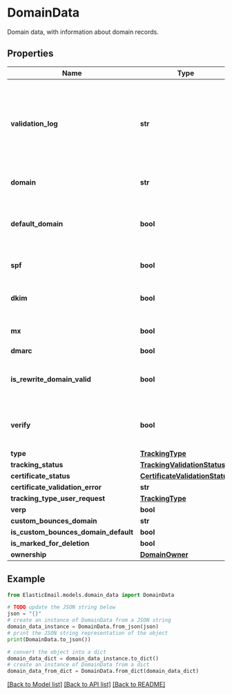 # DomainData

Domain data, with information about domain records.

## Properties

Name | Type | Description | Notes
------------ | ------------- | ------------- | -------------
**validation_log** | **str** | Domain validation results - when domain has been running through validation process | [optional] 
**domain** | **str** | Name of selected domain. | [optional] 
**default_domain** | **bool** | True, if domain is used as default. Otherwise, false, | [optional] 
**spf** | **bool** | True, if SPF record is verified | [optional] 
**dkim** | **bool** | True, if DKIM record is verified | [optional] 
**mx** | **bool** | True, if MX record is verified | [optional] 
**dmarc** | **bool** |  | [optional] 
**is_rewrite_domain_valid** | **bool** | True, if tracking CNAME record is verified | [optional] 
**verify** | **bool** | True, if DKIM, SPF, or tracking are still to be verified | [optional] 
**type** | [**TrackingType**](TrackingType.md) |  | [optional] 
**tracking_status** | [**TrackingValidationStatus**](TrackingValidationStatus.md) |  | [optional] 
**certificate_status** | [**CertificateValidationStatus**](CertificateValidationStatus.md) |  | [optional] 
**certificate_validation_error** | **str** |  | [optional] 
**tracking_type_user_request** | [**TrackingType**](TrackingType.md) |  | [optional] 
**verp** | **bool** |  | [optional] 
**custom_bounces_domain** | **str** |  | [optional] 
**is_custom_bounces_domain_default** | **bool** |  | [optional] 
**is_marked_for_deletion** | **bool** |  | [optional] 
**ownership** | [**DomainOwner**](DomainOwner.md) |  | [optional] 

## Example

```python
from ElasticEmail.models.domain_data import DomainData

# TODO update the JSON string below
json = "{}"
# create an instance of DomainData from a JSON string
domain_data_instance = DomainData.from_json(json)
# print the JSON string representation of the object
print(DomainData.to_json())

# convert the object into a dict
domain_data_dict = domain_data_instance.to_dict()
# create an instance of DomainData from a dict
domain_data_from_dict = DomainData.from_dict(domain_data_dict)
```
[[Back to Model list]](../README.md#documentation-for-models) [[Back to API list]](../README.md#documentation-for-api-endpoints) [[Back to README]](../README.md)


